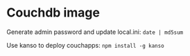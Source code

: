 Couchdb image
============

Generate admin password and update local.ini: `date | md5sum`

Use kanso to deploy couchapps: `npm install -g kanso`
